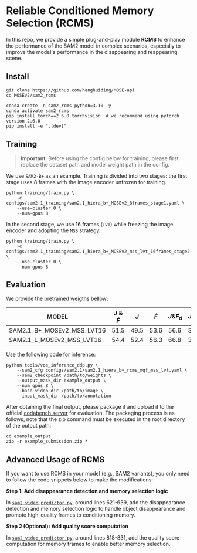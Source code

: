 # Reliable Conditioned Memory Selection (RCMS)
In this repo, we provide a simple plug-and-play module **RCMS** to enhance the performance of the SAM2 model in complex scenarios, especially to improve the model's performance in the disappearing and reappearing scene.

## Install

```shell
git clone https://github.com/henghuiding/MOSE-api
cd MOSEv2/sam2_rcms

conda create -n sam2_rcms python=3.10 -y 
conda activate sam2_rcms
pip install torch==2.6.0 torchvision  # we recommend using pytorch version 2.6.0
pip install -e ".[dev]"
```
## Training
>**Important**: Before using the config below for training, please first replace the dataset path and model weight path in the config.

We use `SAM2-B+` as an example. Training is divided into two stages: the first stage uses 8 frames with the image encoder unfrozen for training.
```shell
python training/train.py \
    -c configs/sam2.1_training/sam2.1_hiera_b+_MOSEv2_8frames_stage1.yaml \
    --use-cluster 0 \
    --num-gpus 8
```
In the second stage, we use 16 frames (`LVT`) while freezing the image encoder and adopting the `MSS` strategy.
```shell
python training/train.py \
    -c configs/sam2.1_training/sam2.1_hiera_b+_MOSEv2_mss_lvt_16frames_stage2.yaml \
    --use-cluster 0 \
    --num-gpus 8
```

## Evaluation
We provide the pretrained weigths bellow:

| MODEL | <i>J</i> & <i>Ḟ</i> | <i>J</i> | <i>Ḟ</i> | <i>J</i>&<i>Ḟ</i><sub>d</sub> | <i>J</i>&<i>Ḟ</i><sub>r</sub> | <i>F</i> | <i>J</i>&<i>F</i> | Weights | Submission |
|-------|----|----|----|----|----|----|----|---------| ---------- |
| SAM2.1_B+_MOSEv2_MSS_LVT16 | 51.5 | 49.5 | 53.6 | 56.6 | 36.5 | 56.3 | 52.9 | [link](https://huggingface.co/FudanCVL/MOSEv2_baseline/blob/main/sam2.1_hiera_b%2B_MOSEv2_mss_lvt16.pt) | [link](https://huggingface.co/FudanCVL/MOSEv2_baseline/blob/main/sam2_b%2B_MOSEv2_rcms_mqf_mss_lvt_submission.zip) |
| SAM2.1_L_MOSEv2_MSS_LVT16 | 54.4 | 52.4 | 56.3 | 66.8 | 33.2 | 58.9 | 55.6 | [link](https://huggingface.co/FudanCVL/MOSEv2_baseline/blob/main/sam2.1_hiera_l_MOSEv2_mss_lvt16.pt) | [link](https://huggingface.co/FudanCVL/MOSEv2_baseline/blob/main/sam2_l_MOSEv2_rcms_mqf_mss_lvt_submission.zip) |

Use the following code for inference:
```
python tools/vos_inference_ddp.py \
    --sam2_cfg configs/sam2.1/sam2.1_hiera_b+_rcms_mqf_mss_lvt.yaml \
    --sam2_checkpoint /path/to/weights \
    --output_mask_dir example_output \
    --num_gpus 8 \
    --base_video_dir /path/to/image \
    --input_mask_dir /path/to/annotation
```

After obtaining the final output, please package it and upload it to the official [codabench server](https://www.codabench.org/competitions/10062/) for evaluation. The packaging process is as follows, note that the zip command must be executed in the root directory of the output path:

```
cd example_output
zip -r example_submission.zip *
```
## Advanced Usage of RCMS

If you want to use RCMS in your model (e.g., SAM2 variants), you only need to follow the code snippets below to make the modifications:

**Step 1: Add disappearance detection and memory selection logic**

In [`sam2_video_predictor.py`](sam2/sam2_video_predictor.py#L621-L639), around lines 621-639, add the disappearance detection and memory selection logic to handle object disappearance and promote high-quality frames to conditioning memory.

**Step 2 (Optional): Add quality score computation**

In [`sam2_video_predictor.py`](sam2/sam2_video_predictor.py#L818-L831), around lines 818-831, add the quality score computation for memory frames to enable better memory selection.
